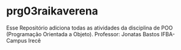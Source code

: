 # prg03raikaverena
Esse Repositório adiciona todas as atividades da disciplina de POO (Programação Orientada a Objeto).
Professor: Jonatas Bastos
IFBA- Campus Irecê
